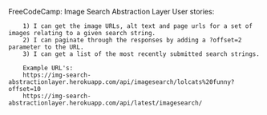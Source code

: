 FreeCodeCamp: Image Search Abstraction Layer
    User stories:
    
        1) I can get the image URLs, alt text and page urls for a set of images relating to a given search string.
        2) I can paginate through the responses by adding a ?offset=2 parameter to the URL.
        3) I can get a list of the most recently submitted search strings.
        
        Example URL's:
        https://img-search-abstractionlayer.herokuapp.com/api/imagesearch/lolcats%20funny?offset=10
        https://img-search-abstractionlayer.herokuapp.com/api/latest/imagesearch/